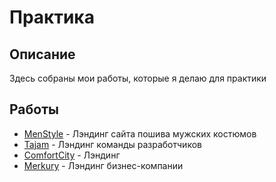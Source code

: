 # Практика

## Описание

Здесь собраны мои работы, которые я делаю для практики

## Работы

- [MenStyle](men-style) - Лэндинг сайта пошива мужских костюмов
- [Tajam](tajam) - Лэндинг команды разработчиков
- [ComfortCity](comfort-city) - Лэндинг
- [Merkury](merkury) - Лэндинг бизнес-компании
